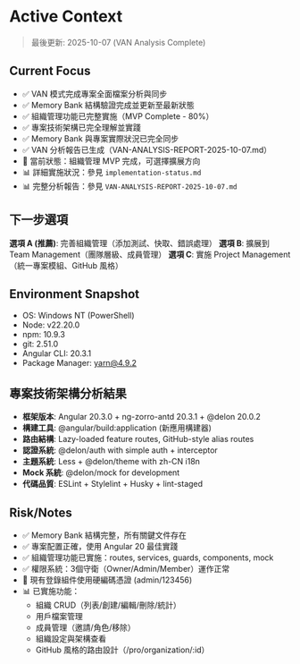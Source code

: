 # Active Context

> 最後更新: 2025-10-07 (VAN Analysis Complete)

## Current Focus
- ✅ VAN 模式完成專案全面檔案分析與同步
- ✅ Memory Bank 結構驗證完成並更新至最新狀態
- ✅ 組織管理功能已完整實施（MVP Complete - 80%）
- ✅ 專案技術架構已完全理解並實踐
- ✅ Memory Bank 與專案實際狀況已完全同步
- ✅ VAN 分析報告已生成（VAN-ANALYSIS-REPORT-2025-10-07.md）
- 🔄 當前狀態：組織管理 MVP 完成，可選擇擴展方向
- 📊 詳細實施狀況：參見 `implementation-status.md`
- 📊 完整分析報告：參見 `VAN-ANALYSIS-REPORT-2025-10-07.md`

## 下一步選項
**選項 A (推薦)**: 完善組織管理（添加測試、快取、錯誤處理）
**選項 B**: 擴展到 Team Management（團隊層級、成員管理）
**選項 C**: 實施 Project Management（統一專案模組、GitHub 風格）

## Environment Snapshot
- OS: Windows NT (PowerShell)
- Node: v22.20.0
- npm: 10.9.3
- git: 2.51.0
- Angular CLI: 20.3.1
- Package Manager: yarn@4.9.2

## 專案技術架構分析結果
- **框架版本**: Angular 20.3.0 + ng-zorro-antd 20.3.1 + @delon 20.0.2
- **構建工具**: @angular/build:application (新應用構建器)
- **路由結構**: Lazy-loaded feature routes, GitHub-style alias routes
- **認證系統**: @delon/auth with simple auth + interceptor
- **主題系統**: Less + @delon/theme with zh-CN i18n
- **Mock 系統**: @delon/mock for development
- **代碼品質**: ESLint + Stylelint + Husky + lint-staged

## Risk/Notes
- ✅ Memory Bank 結構完整，所有關鍵文件存在
- ✅ 專案配置正確，使用 Angular 20 最佳實踐
- ✅ 組織管理功能已實施：routes, services, guards, components, mock
- ✅ 權限系統：3個守衛（Owner/Admin/Member）運作正常
- 📝 現有登錄組件使用硬編碼憑證 (admin/123456)
- 📊 已實施功能：
  - 組織 CRUD（列表/創建/編輯/刪除/統計）
  - 用戶檔案管理
  - 成員管理（邀請/角色/移除）
  - 組織設定與架構查看
  - GitHub 風格的路由設計（/pro/organization/:id）
